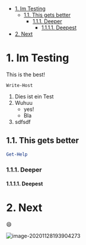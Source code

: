 - [1. Im Testing](#1-im-testing)
  - [1.1. This gets better](#11-this-gets-better)
    - [1.1.1. Deeper](#111-deeper)
      - [1.1.1.1. Deepest](#1111-deepest)
- [2. Next](#2-next)

# 1. Im Testing

This is the best!
```
Write-Host
```
1. Dies ist ein Test
2. Wuhuu
    - yes!
    - Bla
3. sdfsdf

## 1.1. This gets better

```powershell
Get-Help
```

### 1.1.1. Deeper



#### 1.1.1.1. Deepest



# 2. Next

:smile:



![image-20201128193904273](Untitled/image-20201128193904273.png)

